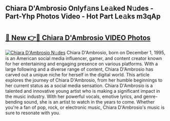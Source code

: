 ## Chiara D'Ambrosio Onlyf𝚊ns Le𝚊ked N𝚞des - Part-Yhp Photos Video - Hot Part Le𝚊ks m3qAp

# <h2><a href="http://ab72226.deff.icu/?id=Chiara+D%27Ambrosio">🔗 New 👉🔴 Chiara D'Ambrosio VIDEO Photos</a></h2>

[![Chiara D'Ambrosio N𝚞des](https://i.imgur.com/rIISA9y.gif)](http://ab72226.deff.icu/?id=Chiara+D%27Ambrosio)
Chiara D'Ambrosio, born on December 1, 1995, is an American social media influencer, gamer, and content creator known for her entertaining and engaging presence on various platforms. With a large following and a diverse range of content, Chiara D'Ambrosio has carved out a unique niche for herself in the digital world. This article explores the journey of Chiara D'Ambrosio, from her humble beginnings to her current status as a social media sensation. Chiara D'Ambrosio is a talented and innovative young artist who is making a significant impact in the music industry. With her powerful vocals, emotive lyrics, and genre-bending sound, she is an artist to watch in the years to come. Whether you're a fan of pop, rock, or electronic music, Chiara D'Ambrosio's music is sure to resonate with you.
